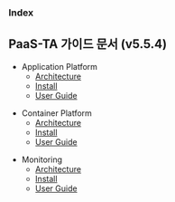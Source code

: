 ### Index

## PaaS-TA 가이드 문서 (v5.5.4)
- Application Platform  
  - [Architecture](./application_platform/architecture/README.md)  
  - [Install](./application_platform/install/README.md)  
  - [User Guide](./application_platform/user_guide/README.md)  

* Container Platform  
  * [Architecture](#1)  
  * [Install](#1.1)  
  * [User Guide](#1.1)  
  
+ Monitoring  
  + [Architecture](#1.1)  
  + [Install](#1.1)  
  + [User Guide](#1.1)  
